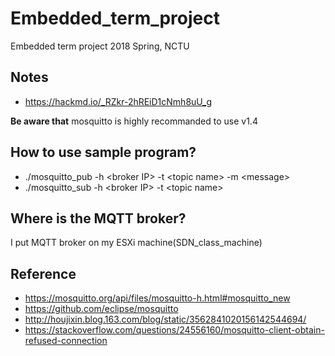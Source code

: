 # Embedded_term_project
Embedded term project 2018 Spring, NCTU


## Notes
* https://hackmd.io/_RZkr-2hREiD1cNmh8uU_g

**Be aware that** mosquitto is highly recommanded to use v1.4

## How to use sample program?
* ./mosquitto_pub -h \<broker IP\> -t \<topic name\> -m \<message\>
* ./mosquitto_sub -h \<broker IP\> -t \<topic name\>

## Where is the MQTT broker?
I put MQTT broker on my ESXi machine(SDN_class_machine)

## Reference
* https://mosquitto.org/api/files/mosquitto-h.html#mosquitto_new
* https://github.com/eclipse/mosquitto
* http://houjixin.blog.163.com/blog/static/3562841020156142544694/
* https://stackoverflow.com/questions/24556160/mosquitto-client-obtain-refused-connection

